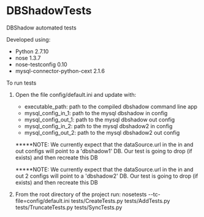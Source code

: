 # DBShadowTests
DBShadow automated tests

Developed using:
- Python 2.7.10
- nose 1.3.7
- nose-testconfig 0.10
- mysql-connector-python-cext 2.1.6


To run tests
1. Open the file config/default.ini and update with:
    - executable_path: path to the compiled dbshadow command line app
    - mysql_config_in_1: path to the mysql dbshadow in config
    - mysql_config_out_1: path to the mysql dbshadow out config
    - mysql_config_in_2: path to the mysql dbshadow2 in config
    - mysql_config_out_2: path to the mysql dbshadow2 out config

    *****NOTE:  We currently expect that the dataSource.url in the in and out configs will point to a 'dbshadow1' DB.  Our test is going to drop (if exists) and then recreate this DB

    *****NOTE:  We currently expect that the dataSource.url in the in and out 2 configs will point to a 'dbshadow2' DB.  Our test is going to drop (if exists) and then recreate this DB

2. From the root directory of the project run:  nosetests --tc-file=config/default.ini tests/CreateTests.py tests/AddTests.py tests/TruncateTests.py tests/SyncTests.py